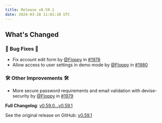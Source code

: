 ```yaml
---
title: Release v0.59.1
date: 2024-03-28 11:01:10 UTC
---
```

<!-- Release notes generated using configuration in .github/release.yml at main -->

## What's Changed
### 🐛 Bug Fixes 🐛
* Fix account edit form by [@Floppy](https://github.com/Floppy) in [#1978](https://github.com/manyfold3d/manyfold/pull/1978)
* Allow access to user settings in demo mode by [@Floppy](https://github.com/Floppy) in [#1980](https://github.com/manyfold3d/manyfold/pull/1980)
### 🛠️ Other Improvements 🛠️
* More secure password requirements and email validation with devise-security by [@Floppy](https://github.com/Floppy) in [#1979](https://github.com/manyfold3d/manyfold/pull/1979)


**Full Changelog**: [v0.59.0...v0.59.1](https://github.com/manyfold3d/manyfold/compare/v0.59.0...v0.59.1)

See the original release on GitHub: [v0.59.1](https://github.com/manyfold3d/manyfold/releases/tag/v0.59.1)
